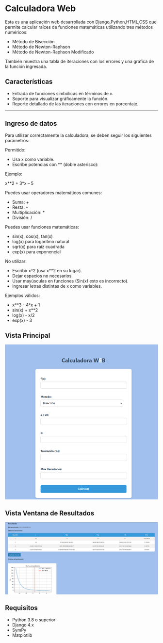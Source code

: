 #  Calculadora Web 

Esta es una aplicación web desarrollada con Django,Python,HTML,CSS que permite calcular raíces de funciones matemáticas utilizando tres métodos numéricos:

- Método de Bisección
- Método de Newton-Raphson
- Método de Newton-Raphson Modificado

También muestra una tabla de iteraciones con los errores y una gráfica de la función ingresada.



## Características

- Entrada de funciones simbólicas en términos de `x`.
- Soporte para visualizar gráficamente la función.
- Reporte detallado de las iteraciones con errores en porcentaje.

---
## Ingreso de datos
Para utilizar correctamente la calculadora, se deben seguir los siguientes parámetros:

Permitido:

- Usa x como variable.
- Escribe potencias con ** (doble asterisco):

Ejemplo: 

x**2 + 3*x – 5

Puedes usar operadores matemáticos comunes:

- Suma: +
- Resta: -
- Multiplicación: *
- División: /
  
Puedes usar funciones matemáticas:
- sin(x), cos(x), tan(x)
- log(x) para logaritmo natural
- sqrt(x) para raíz cuadrada
- exp(x) para exponencial

No utilizar:

- Escribir x^2 (usa x**2 en su lugar).
- Dejar espacios no necesarios.
- Usar mayúsculas en funciones (Sin(x) esto es incorrecto).
- Ingresar letras distintas de x como variables.
  
Ejemplos válidos:

- x**3 - 4*x + 1
- sin(x) + x**2
- log(x) - x/2
- exp(x) - 3



## Vista Principal

![App Screenshot](calculadora/img/v1.png)


## Vista Ventana de Resultados

![App Screenshot](calculadora/img/v2.png)




## Requisitos

- Python 3.8 o superior
- Django 4.x
- SymPy
- Matplotlib




